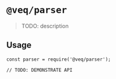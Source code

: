 # `@veq/parser`

> TODO: description

## Usage

```
const parser = require('@veq/parser');

// TODO: DEMONSTRATE API
```
